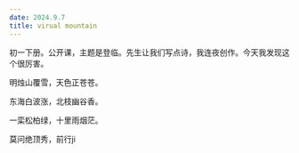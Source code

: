 ```yaml
---
date: 2024.9.7
title: virual mountain
---
```


初一下册。公开课，主题是登临。先生让我们写点诗，我连夜创作。今天我发现这个很厉害。

明烛山覆雪，天色正苍苍。

东海白波涨，北枝幽谷香。

一栾松柏绿，十里雨烟茫。

莫问绝顶秀，前行ji
<!--stackedit_data:
eyJoaXN0b3J5IjpbLTEwODgwNDAwMjUsLTMzODc1MjU4N119
-->